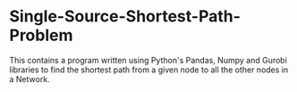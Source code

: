 # Single-Source-Shortest-Path-Problem
This contains a program written using Python's Pandas, Numpy and Gurobi libraries to find the shortest path from a given node to all the other nodes in a Network.
